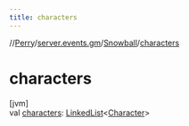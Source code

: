 ```yaml
---
title: characters
---
```

//[Perry](../../../index.html)/[server.events.gm](../index.html)/[Snowball](index.html)/[characters](characters.html)



# characters



[jvm]\
val [characters](characters.html): [LinkedList](https://docs.oracle.com/javase/8/docs/api/java/util/LinkedList.html)<[Character](../../client/-character/index.html)>




